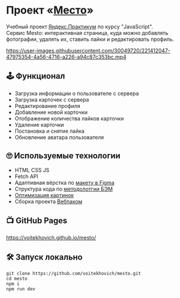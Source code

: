 # Проект «[Место](https://voitekhovich.github.io/mesto/)»

Учебный проект [Яндекс.Практикум](https://practicum.yandex.ru/) по курсу "JavaScript".\
Сервис Mesto: интерактивная страница, куда можно добавлять фотографии, удалять их, ставить лайки и редактировать профиль.

https://user-images.githubusercontent.com/30049720/221412047-47975354-4a56-4716-a226-a94c87c353bc.mp4

## 🕹 Функционал

* Загрузка информации о пользователе с сервера
* Загрузка карточек с сервера
* Редактирование профиля
* Добавление новой карточки
* Отображение количества лайков карточки
* Удаление карточки
* Постановка и снятие лайка
* Обновление аватара пользователя

## 🙄 Используемые технологии

* HTML CSS JS
* Fetch API
* Адаптивная вёрстка по [макету в Figma](https://www.figma.com/file/2cn9N9jSkmxD84oJik7xL7/JavaScript.-Sprint-4?node-id=0%3A1)
* Структура кода по [методолотгии БЭМ](https://ru.bem.info/methodology/)
* [Оптимизация картинок](https://tinypng.com/)
* Сборка проекта [Вебпаком](https://webpack.js.org/)

## 📺 GitHub Pages
https://voitekhovich.github.io/mesto/

## 🛠 Запуск локально

```
git clone https://github.com/voitekhovich/mesto.git
cd mesto
npm i
npm run dev
```
